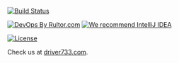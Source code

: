 [![Build Status](https://travis-ci.org/driver733/blog.svg?branch=master)](https://travis-ci.org/driver733/blog)

[![DevOps By Rultor.com](http://www.rultor.com/b/driver733/blog)](http://www.rultor.com/p/driver733/blog)
[![We recommend IntelliJ IDEA](http://www.elegantobjects.org/intellij-idea.svg)](https://www.jetbrains.com/idea/)

[![License](https://img.shields.io/badge/license-MIT-green.svg)](https://github.com/driver733/blog/blob/master/LICENSE.txt)

Check us at [driver733.com](http://driver733.com).
